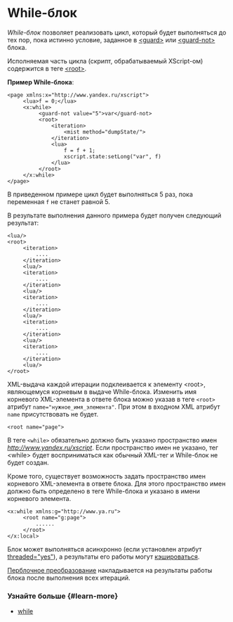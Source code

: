 # While-блок

_While-блок_ позволяет реализовать цикл, который будет выполняться до тех пор, пока истинно условие, заданное в [\<guard\>](../reference/guard.md) или [\<guard-not\>](../reference/guard-not.md) блока.

Исполняемая часть цикла (скрипт, обрабатываемый XScript-ом) содержится в теге [\<root\>](../reference/root.md).

**Пример While-блока**:

```
<page xmlns:x="http://www.yandex.ru/xscript">
     <lua>f = 0;</lua>
     <x:while>
          <guard-not value="5">var</guard-not>
          <root>
              <iteration>
                  <mist method="dumpState/">
              </iteration>
              <lua>
                  f = f + 1;
                  xscript.state:setLong("var", f)
              </lua>
          </root>
     </x:while>
</page>
```

В приведенном примере цикл будет выполняться 5 раз, пока переменная `f` не станет равной 5.

В результате выполнения данного примера будет получен следующий результат:

```
<lua/>
<root>
     <iteration>
         ....
     </iteration>
     <lua/>
     <iteration>
         ....
     </iteration>
     <lua/>
     <iteration>
         ....
     </iteration>
     <lua/>
     <iteration>
         ....
     </iteration>
     <lua/>
     <iteration>
         ....
     </iteration>
     <lua/>
</root>
```

XML-выдача каждой итерации подклеивается к элементу \<root\>, являющемуся корневым в выдаче While-блока. Изменить имя корневого XML-элемента в ответе блока можно указав в теге `<root>` атрибут `name="нужное_имя_элемента"`. При этом в входном XML атрибут `name` присутствовать не будет.

```
<root name="page">
```

В теге `<while>` обязательно должно быть указано пространство имен _http://www.yandex.ru/xscript_. Если пространство имен не указано, тег \<while\> будет восприниматься как обычный XML-тег и While-блок не будет создан.

Кроме того, существует возможность задать пространство имен корневого XML-элемента в ответе блока. Для этого пространство имен должно быть определено в теге While-блока и указано в имени корневого элемента.

```
<x:while xmlns:g="http://www.ya.ru">
     <root name="g:page">
         ......
     </root>
</x:local>
```

Блок может выполняться асинхронно (если установлен атрибут [threaded="yes"](../appendices/attrs-ov.md#threaded)), а результаты его работы могут [кэшироваться](block-results-caching.md).

[Перблочное преобразование](per-block-transformation-ov.md) накладывается на результаты работы блока после выполнения всех итераций.

### Узнайте больше {#learn-more}
* [while](../reference/while.md)